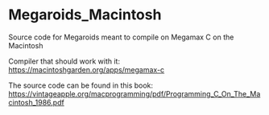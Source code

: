 # Megaroids_Macintosh
Source code for Megaroids meant to compile on Megamax C on the Macintosh

Compiler that should work with it: https://macintoshgarden.org/apps/megamax-c

The source code can be found in this book: https://vintageapple.org/macprogramming/pdf/Programming_C_On_The_Macintosh_1986.pdf
